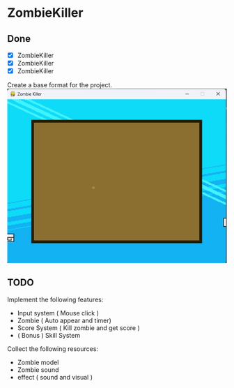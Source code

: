 # ZombieKiller

## Done
- [x] ZombieKiller
- [x] ZombieKiller
- [x] ZombieKiller

Create a base format for the project. 
![img](/img_show/0.png)

## TODO
Implement the following features:
- Input system ( Mouse click )
- Zombie ( Auto appear and timer) 
- Score System ( Kill zombie and get score )
- ( Bonus ) Skill System
    
Collect the following resources:
- Zombie model
- Zombie sound
- effect ( sound and visual )

